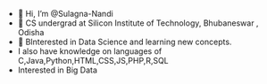 - 👋 Hi, I’m @Sulagna-Nandi
- 👀 CS undergrad at Silicon Institute of Technology, Bhubaneswar , Odisha
- 🌱 BInterested in Data Science and learning new concepts.
- I also have knowledge on languages of C,Java,Python,HTML,CSS,JS,PHP,R,SQL
- Interested in Big Data

<!---
sulagna206/sulagna206 is a ✨ special ✨ repository because its `README.md` (this file) appears on your GitHub profile.
You can click the Preview link to take a look at your changes.
--->
